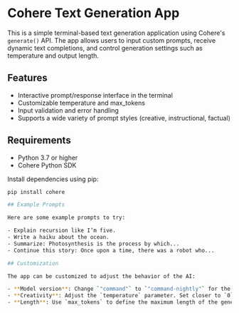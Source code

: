 # Cohere Text Generation App

This is a simple terminal-based text generation application using Cohere's `generate()` API. The app allows users to input custom prompts, receive dynamic text completions, and control generation settings such as temperature and output length.

## Features

- Interactive prompt/response interface in the terminal
- Customizable temperature and max_tokens
- Input validation and error handling
- Supports a wide variety of prompt styles (creative, instructional, factual)

## Requirements

- Python 3.7 or higher
- Cohere Python SDK

Install dependencies using pip:

```bash
pip install cohere

## Example Prompts

Here are some example prompts to try:

- Explain recursion like I’m five.
- Write a haiku about the ocean.
- Summarize: Photosynthesis is the process by which...
- Continue this story: Once upon a time, there was a robot who...

## Customization

The app can be customized to adjust the behavior of the AI:

- **Model version**: Change `"command"` to `"command-nightly"` for the latest available model.
- **Creativity**: Adjust the `temperature` parameter. Set closer to `0` for more factual responses, or closer to `1` for more creative output.
- **Length**: Use `max_tokens` to define the maximum length of the generated response._

